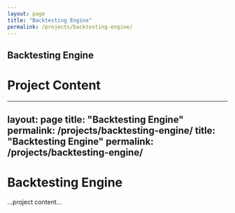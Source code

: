 ```yaml
---
layout: page
title: "Backtesting Engine"
permalink: /projects/backtesting-engine/
---
```


## Backtesting Engine

# Project Content

---

layout: page
title: "Backtesting Engine"
permalink: /projects/backtesting-engine/
title: "Backtesting Engine"
permalink: /projects/backtesting-engine/
---

# Backtesting Engine

...project content...
